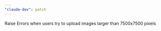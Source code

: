 ```yaml
---
"claude-dev": patch
---
```


Raise Errors when users try to upload images larger than 7500x7500 pixels
